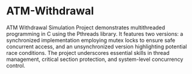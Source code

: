 # ATM-Withdrawal
ATM Withdrawal Simulation Project demonstrates multithreaded programming in C using the Pthreads library.
It features two versions: a synchronized implementation employing mutex locks to ensure safe concurrent access, and an unsynchronized version highlighting potential race conditions.
The project underscores essential skills in thread management, critical section protection, and system-level concurrency control.
